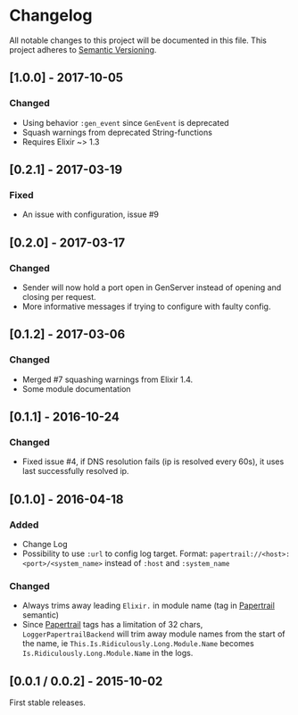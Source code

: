 # Changelog
All notable changes to this project will be documented in this file.
This project adheres to [Semantic Versioning](http://semver.org/).

## [1.0.0] - 2017-10-05
### Changed
- Using behavior `:gen_event` since `GenEvent` is deprecated
- Squash warnings from deprecated String-functions
- Requires Elixir ~> 1.3

## [0.2.1] - 2017-03-19
### Fixed
- An issue with configuration, issue #9

## [0.2.0] - 2017-03-17
### Changed
- Sender will now hold a port open in GenServer instead of opening and closing per request.
- More informative messages if trying to configure with faulty config.

## [0.1.2] - 2017-03-06
### Changed
- Merged #7 squashing warnings from Elixir 1.4.
- Some module documentation

## [0.1.1] - 2016-10-24
### Changed
- Fixed issue #4, if DNS resolution fails (ip is resolved every 60s), it uses last successfully resolved ip.

## [0.1.0] - 2016-04-18
### Added
- Change Log
- Possibility to use `:url` to config log target. Format: `papertrail://<host>:<port>/<system_name>` instead of `:host` and `:system_name`

### Changed
- Always trims away leading `Elixir.` in module name (tag in [Papertrail](http://papertrailapp.com) semantic)
- Since [Papertrail](http://papertrailapp.com) tags has a limitation of 32 chars, `LoggerPapertrailBackend` will trim away module names from the start of the name, ie `This.Is.Ridiculously.Long.Module.Name` becomes `Is.Ridiculously.Long.Module.Name` in the logs.

## [0.0.1 / 0.0.2] - 2015-10-02
First stable releases.
